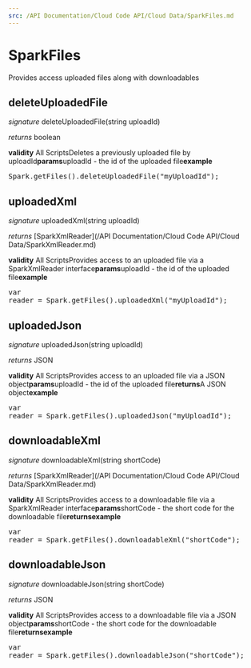 ```yaml
---
src: /API Documentation/Cloud Code API/Cloud Data/SparkFiles.md
---
```


# SparkFiles

Provides access uploaded files along with downloadables



## deleteUploadedFile
_signature_ deleteUploadedFile(string uploadId)</p>
_returns_ boolean</p>
<b>validity</b> All ScriptsDeletes a previously uploaded file by uploadId<b>params</b>uploadId - the id of the uploaded file<b>example</b><pre rel="highlighter" code-brush="js" contenteditable="false">Spark.getFiles().deleteUploadedFile("myUploadId");</pre>

## uploadedXml
_signature_ uploadedXml(string uploadId)</p>
_returns_ [SparkXmlReader](/API Documentation/Cloud Code API/Cloud Data/SparkXmlReader.md)</p>
<b>validity</b> All ScriptsProvides access to an uploaded file via a SparkXmlReader interface<b>params</b>uploadId - the id of the uploaded file<b>example</b><pre rel="highlighter" code-brush="js" contenteditable="false">var reader = Spark.getFiles().uploadedXml("myUploadId");</pre>

## uploadedJson
_signature_ uploadedJson(string uploadId)</p>
_returns_ JSON</p>
<b>validity</b> All ScriptsProvides access to an uploaded file via a JSON object<b>params</b>uploadId - the id of the uploaded file<b>returns</b>A JSON object<b>example</b><pre rel="highlighter" code-brush="js" contenteditable="false">var reader = Spark.getFiles().uploadedJson("myUploadId");</pre>

## downloadableXml
_signature_ downloadableXml(string shortCode)</p>
_returns_ [SparkXmlReader](/API Documentation/Cloud Code API/Cloud Data/SparkXmlReader.md)</p>
<b>validity</b> All ScriptsProvides access to a downloadable file via a SparkXmlReader interface<b>params</b>shortCode - the short code for the downloadable file<b>returns</b><b>example</b><pre rel="highlighter" code-brush="js" contenteditable="false">var reader = Spark.getFiles().downloadableXml("shortCode");</pre>

## downloadableJson
_signature_ downloadableJson(string shortCode)</p>
_returns_ JSON</p>
<b>validity</b> All ScriptsProvides access to a downloadable file via a JSON object<b>params</b>shortCode - the short code for the downloadable file<b>returns</b><b>example</b><pre rel="highlighter" code-brush="js" contenteditable="false">var reader = Spark.getFiles().downloadableJson("shortCode");</pre>

